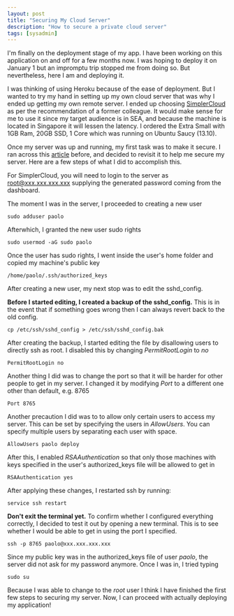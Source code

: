 ```yaml
---
layout: post
title: "Securing My Cloud Server"
description: "How to secure a private cloud server"
tags: [sysadmin]
---
```


I'm finally on the deployment stage of my app. I have been working on this application on and off for a few months now. I was hoping to deploy it on January 1 but an impromptu trip stopped me from doing so. But nevertheless, here I am and deploying it.

I was thinking of using Heroku because of the ease of deployment. But I wanted to try my hand in setting up my own cloud server that was why I ended up getting my own remote server. I ended up choosing [SimplerCloud](http://www.simplercloud.com) as per the recommendation of a former colleague. It would make sense for me to use it since my target audience is in SEA, and because the machine is located in Singapore it will lessen the latency. I ordered the Extra Small with 1GB Ram, 20GB SSD, 1 Core which was running on Ubuntu Saucy (13.10).

Once my server was up and running, my first task was to make it secure. I ran across this [article](http://robmclarty.com/blog/how-to-setup-a-production-server-for-rails-4) before, and decided to revisit it to help me secure my server. Here are a few steps of what I did to accomplish this.

For SimplerCloud, you will need to login to the server as root@xxx.xxx.xxx.xxx supplying the generated password coming from the dashboard.

The moment I was in the server, I proceeded to creating a new user

    sudo adduser paolo

Afterwhich, I granted the new user sudo rights

    sudo usermod -aG sudo paolo

Once the user has sudo rights, I went inside the user's home folder and copied my machine's public key

    /home/paolo/.ssh/authorized_keys


After creating a new user, my next stop was to edit the sshd_config.

**Before I started editing, I created a backup of the sshd_config.** This is in the event that if something goes wrong then I can always revert back to the old config.

    cp /etc/ssh/sshd_config > /etc/ssh/sshd_config.bak

After creating the backup, I started editing the file by disallowing users to directly ssh as root. I disabled this by changing *PermitRootLogin* to *no*

    PermitRootLogin no

Another thing I did was to change the port so that it will be harder for other people to get in my server. I changed it by modifying *Port* to a different one other than default, e.g. 8765

    Port 8765

Another precaution I did was to to allow only certain users to access my server. This can be set by specifying the users in *AllowUsers*. You can specify multiple users by separating each user with space.

    AllowUsers paolo deploy

After this, I enabled *RSAAuthentication* so that only those machines with keys specified in the user's authorized_keys file will be allowed to get in

    RSAAuthentication yes

After applying these changes, I restarted ssh by running:

    service ssh restart

**Don't exit the terminal yet.** To confirm whether I configured everything correctly, I decided to test it out by opening a new terminal. This is to see whether I would be able to get in using the port I specified.

    ssh -p 8765 paolo@xxx.xxx.xxx.xxx

Since my public key was in the authorized_keys file of user *paolo*, the server did not ask for my password anymore. Once I was in, I tried typing

    sudo su

Because I was able to change to the *root* user I think I have finished the first few steps to securing my server. Now, I can proceed with actually deploying my application!